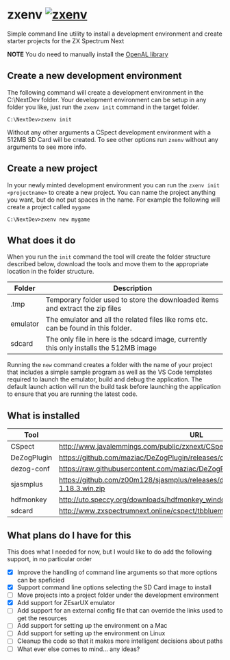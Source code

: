 # zxenv [![zxenv](https://github.com/taylorza/zxenv/actions/workflows/go.yml/badge.svg)](https://github.com/taylorza/zxenv/actions/workflows/go.yml)
Simple command line utility to install a development environment and create starter projects for the ZX Spectrum Next

**NOTE** You do need to manually install the [OpenAL library](https://www.openal.org/downloads/)

## Create a new development environment
The following command will create a development environment in the C:\NextDev folder.
Your development environment can be setup in any folder you like, just run the `zxenv init` command in the target folder.

```
C:\NextDev>zxenv init
```

Without any other arguments a CSpect development environment with a 512MB SD Card will be created. To see other options run `zxenv` without any arguments to see more info.

## Create a new project
In your newly minted development environment you can run the `zxenv init <projectname>` to create a new project.
You can name the project anything you want, but do not put spaces in the name. For example the following will create a project called `mygame`

```
C:\NextDev>zxenv new mygame
```

## What does it do
When you run the `init` command the tool will create the folder structure described below, download the tools and move them to the appropriate location in the folder structure.

|Folder      |Description                                                                  |
|------------|-----------------------------------------------------------------------------|
|.tmp        |Temporary folder used to store the downloaded items and extract the zip files|
|emulator    |The emulator and all the related files like roms etc. can be found in this folder.|
|sdcard      |The only file in here is the sdcard image, currently this only installs the 512MB image|

Running the `new` command creates a folder with the name of your project that includes a simple sample program as well as the VS Code templates required to launch the emulator, build and debug the application. The default launch action will run the build task before launching the application to ensure that you are running the latest code. 

## What is installed
|Tool        |URL|
|------------|-----------------------------------------------------------------------------|
|CSpect      |http://www.javalemmings.com/public/zxnext/CSpect2_15_01.zip|
|DeZogPlugin |https://github.com/maziac/DeZogPlugin/releases/download/v2.1.0/DeZogPlugin.dll|
|dezog-conf  |https://raw.githubusercontent.com/maziac/DeZogPlugin/main/DeZogPlugin.dll.config|
|sjasmplus   |https://github.com/z00m128/sjasmplus/releases/download/v1.18.3/sjasmplus-1.18.3.win.zip|
|hdfmonkey   |http://uto.speccy.org/downloads/hdfmonkey_windows.zip|
|sdcard      |http://www.zxspectrumnext.online/cspect/tbbluemmc-512mb.zip|

## What plans do I have for this
This does what I needed for now, but I would like to do add the following support, in no particular order

- [x] Improve the handling of command line arguments so that more options can be speficied
- [x] Support command line options selecting the SD Card image to install
- [ ] Move projects into a project folder under the development environment
- [x] Add support for ZEsarUX emulator
- [ ] Add support for an external config file that can override the links used to get the resources
- [ ] Add support for setting up the environment on a Mac 
- [ ] Add support for setting up the environment on Linux
- [ ] Cleanup the code so that it makes more intelligent decisions about paths
- [ ] What ever else comes to mind... any ideas?
